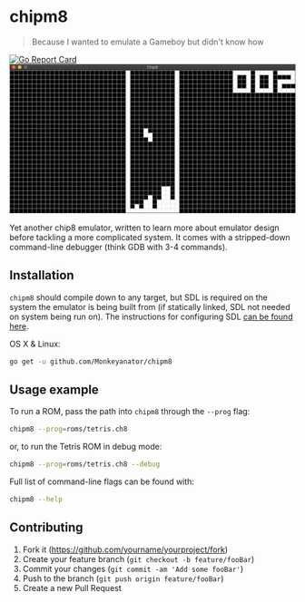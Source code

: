 # chipm8
> Because I wanted to emulate a Gameboy but didn't know how

[![Go Report Card](https://goreportcard.com/badge/github.com/Monkeyanator/chipm8)](https://goreportcard.com/report/github.com/Monkeyanator/chipm8)
![chipm8 Tetris](https://raw.githubusercontent.com/Monkeyanator/chipm8/master/images/chipm8.png)

Yet another chip8 emulator, written to learn more about emulator design before tackling a more complicated system. It comes with a stripped-down command-line debugger (think GDB with 3-4 commands).


## Installation

`chipm8` should compile down to any target, but SDL is required on the system the emulator is being built from (if statically linked, SDL not needed on system being run on). The instructions for configuring SDL [can be found here](https://github.com/veandco/go-sdl2).

OS X & Linux:

```sh
go get -u github.com/Monkeyanator/chipm8
```


## Usage example

To run a ROM, pass the path into `chipm8` through the `--prog` flag:
```sh
chipm8 --prog=roms/tetris.ch8
```
or, to run the Tetris ROM in debug mode:

```sh
chipm8 --prog=roms/tetris.ch8 --debug
```

Full list of command-line flags can be found with:

```sh
chipm8 --help
```

## Contributing

1. Fork it (<https://github.com/yourname/yourproject/fork>)
2. Create your feature branch (`git checkout -b feature/fooBar`)
3. Commit your changes (`git commit -am 'Add some fooBar'`)
4. Push to the branch (`git push origin feature/fooBar`)
5. Create a new Pull Request
